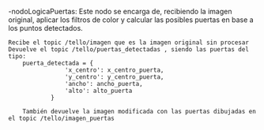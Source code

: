 -nodoLogicaPuertas:
    Este nodo se encarga de, recibiendo la imagen original, aplicar los filtros de color y calcular las posibles puertas
    en base a los puntos detectados.
    
    Recibe el topic /tello/imagen que es la imagen original sin procesar
    Devuelve el topic /tello/puertas_detectadas , siendo las puertas del tipo:
        puerta_detectada = {
                    'x_centro': x_centro_puerta,
                    'y_centro': y_centro_puerta,
                    'ancho': ancho_puerta,
                    'alto': alto_puerta
                }

        También devuelve la imagen modificada con las puertas dibujadas en el topic /tello/imagen_puertas

                